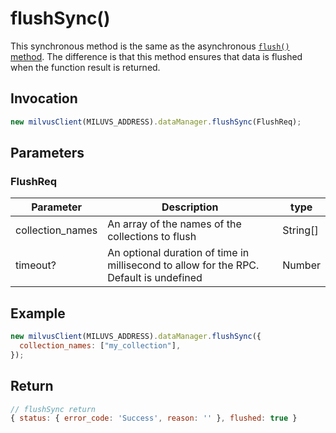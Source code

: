 # flushSync()

This synchronous method is the same as the asynchronous [`flush()` method](API_Reference/milvus-sdk-node/v2.0.2/Data/flush.md). The difference is that this method ensures that data is flushed when the function result is returned.

## Invocation

```javascript
new milvusClient(MILUVS_ADDRESS).dataManager.flushSync(FlushReq);
```

## Parameters

### FlushReq

| Parameter        | Description                                                                            | type     |
| ---------------- | -------------------------------------------------------------------------------------- | -------- |
| collection_names | An array of the names of the collections to flush                                      | String[] |
| timeout?         | An optional duration of time in millisecond to allow for the RPC. Default is undefined | Number   |

## Example

```javascript
new milvusClient(MILUVS_ADDRESS).dataManager.flushSync({
  collection_names: ["my_collection"],
});
```

## Return

```javascript
// flushSync return
{ status: { error_code: 'Success', reason: '' }, flushed: true }
```
